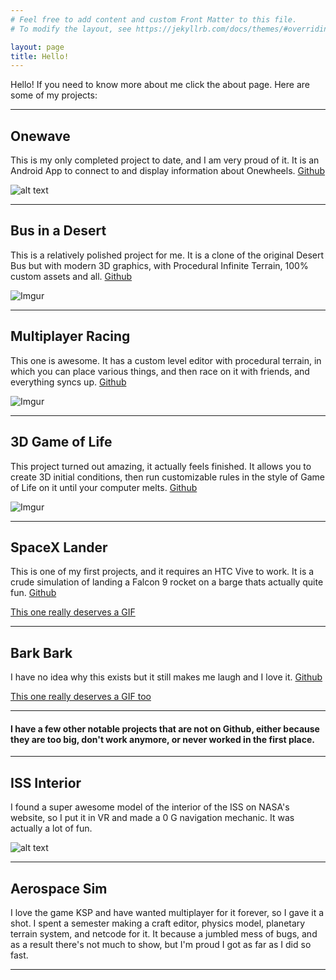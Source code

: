 ```yaml
---
# Feel free to add content and custom Front Matter to this file.
# To modify the layout, see https://jekyllrb.com/docs/themes/#overriding-theme-defaults

layout: page
title: Hello!
---
```


Hello! If you need to know more about me click the about page. Here are some of my projects:

----

## Onewave

This is my only completed project to date, and I am very proud of it. It is an Android App
to connect to and display information about Onewheels. [Github](https://github.com/Nanoux/Onewave)

![alt text](https://i.imgur.com/CaqSPZP.png)

----

## Bus in a Desert

This is a relatively polished project for me. It is a clone of the original Desert Bus but with
modern 3D graphics, with Procedural Infinite Terrain, 100% custom assets and all. [Github](https://github.com/Nanoux/Bus-in-a-Desert)

![Imgur](https://i.imgur.com/TXuBH5M.png)

----

## Multiplayer Racing

This one is awesome. It has a custom level editor with procedural terrain, in which you can place
various things, and then race on it with friends, and everything syncs up. [Github](https://github.com/Nanoux/Tef-Racing-Thingy)

![Imgur](https://i.imgur.com/YKCMkU5.png)

----

## 3D Game of Life

This project turned out amazing, it actually feels finished. It allows you to create 3D initial
conditions, then run customizable rules in the style of Game of Life on it until your computer melts. [Github](https://github.com/Nanoux/Game-of-Life)

![Imgur](https://i.imgur.com/5FRnQF2.png)

----

## SpaceX Lander

This is one of my first projects, and it requires an HTC Vive to work. It is a crude simulation of
landing a Falcon 9 rocket on a barge thats actually quite fun. [Github](https://github.com/Nanoux/SpaceX-Lander)

[This one really deserves a GIF](https://imgur.com/Z2n06iO)

----

## Bark Bark

I have no idea why this exists but it still makes me laugh and I love it. [Github](https://github.com/Nanoux/Bark-Bark-Thing)

[This one really deserves a GIF too](https://imgur.com/TVqJ8GU)

----

#### I have a few other notable projects that are not on Github, either because they are too big, don't work anymore, or never worked in the first place.

----

## ISS Interior

I found a super awesome model of the interior of the ISS on NASA's website, so I put it in VR and made
a 0 G navigation mechanic. It was actually a lot of fun.

![alt text](https://i.imgur.com/uBiwbIj.png)

----

## Aerospace Sim

I love the game KSP and have wanted multiplayer for it forever, so I gave it a shot. I spent a semester
making a craft editor, physics model, planetary terrain system, and netcode for it. It because a jumbled
mess of bugs, and as a result there's not much to show, but I'm proud I got as far as I did so fast.

----
